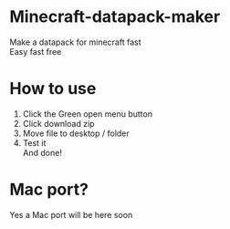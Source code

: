 # Minecraft-datapack-maker<br>
Make a datapack for minecraft fast<br>
Easy fast free<br>
# How to use
1. Click the Green open menu button<br>
2. Click download zip<br>
3. Move file to desktop / folder<br>
4. Test it<br>
And done!<br>
# Mac port?<br>
Yes a Mac port will be here soon
